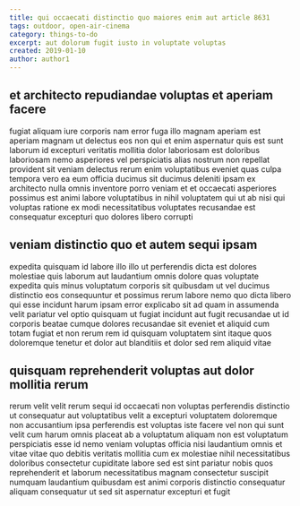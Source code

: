 ```yaml
---
title: qui occaecati distinctio quo maiores enim aut article 8631
tags: outdoor, open-air-cinema
category: things-to-do
excerpt: aut dolorum fugit iusto in voluptate voluptas
created: 2019-01-10
author: author1
---
```


## et architecto repudiandae voluptas et aperiam facere

fugiat aliquam iure corporis nam error fuga illo magnam aperiam est aperiam magnam ut delectus eos non qui et enim aspernatur quis est sunt laborum id excepturi veritatis mollitia dolor laboriosam est doloribus laboriosam nemo asperiores vel perspiciatis alias nostrum non repellat provident sit veniam delectus rerum enim voluptatibus eveniet quas culpa tempora vero ea eum officia ducimus sit ducimus deleniti ipsam ex architecto nulla omnis inventore porro veniam et et occaecati asperiores possimus est animi labore voluptatibus in nihil voluptatem qui ut ab nisi qui voluptas ratione ex modi necessitatibus voluptates recusandae est consequatur excepturi quo dolores libero corrupti

## veniam distinctio quo et autem sequi ipsam

expedita quisquam id labore illo illo ut perferendis dicta est dolores molestiae quis laborum aut laudantium omnis dolore quas voluptate expedita quis minus voluptatum corporis sit quibusdam ut vel ducimus distinctio eos consequuntur et possimus rerum labore nemo quo dicta libero qui esse incidunt harum ipsam error explicabo sit ad quam in assumenda velit pariatur vel optio quisquam ut fugiat incidunt aut fugit recusandae ut id corporis beatae cumque dolores recusandae sit eveniet et aliquid cum totam fugiat et non rerum rem id quisquam voluptatem sint itaque quos doloremque tenetur et dolor aut blanditiis et dolor sed rem aliquid vitae

## quisquam reprehenderit voluptas aut dolor mollitia rerum

rerum velit velit rerum sequi id occaecati non voluptas perferendis distinctio ut consequatur aut voluptatibus velit a excepturi voluptatem doloremque non accusantium ipsa perferendis est voluptas iste facere vel non qui sunt velit cum harum omnis placeat ab a voluptatum aliquam non est voluptatum perspiciatis esse id nemo veniam voluptas officia nisi laudantium omnis et vitae vitae quo debitis veritatis mollitia cum ex molestiae nihil necessitatibus doloribus consectetur cupiditate labore sed est sint pariatur nobis quos reprehenderit et laborum necessitatibus magnam consectetur suscipit numquam laudantium quibusdam est animi corporis distinctio consequatur aliquam consequatur ut sed sit aspernatur excepturi et fugit
